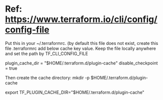 
# Ref: https://www.terraform.io/cli/config/config-file

Put this in your ~/.terraformrc.
(by default this file does not exist, create this file .terraformrc add below cache key value. Keep the file locally anywhere and set the path by TF_CLI_CONFIG_FILE

plugin_cache_dir   = "$HOME/.terraform.d/plugin-cache"
disable_checkpoint = true

Then create the cache directory:
mkdir -p $HOME/.terraform.d/plugin-cache

export TF_PLUGIN_CACHE_DIR="$HOME/.terraform.d/plugin-cache"
